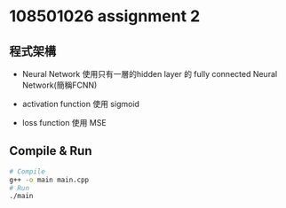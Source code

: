 # 108501026 assignment 2

## 程式架構

* Neural Network
使用只有一層的hidden layer 的 fully connected Neural Network(簡稱FCNN)

* activation function
使用 sigmoid
* loss function 使用 MSE

## Compile & Run

```sh
# Compile
g++ -o main main.cpp
# Run
./main
```
